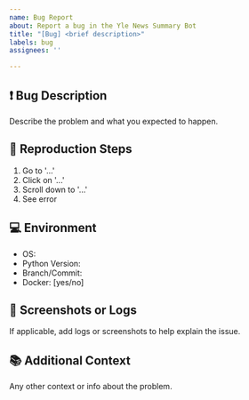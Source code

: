 ```yaml
---
name: Bug Report
about: Report a bug in the Yle News Summary Bot
title: "[Bug] <brief description>"
labels: bug
assignees: ''

---
```


## ❗ Bug Description

Describe the problem and what you expected to happen.

## 🔁 Reproduction Steps

1. Go to '...'
2. Click on '...'
3. Scroll down to '...'
4. See error

## 💻 Environment

- OS:
- Python Version:
- Branch/Commit:
- Docker: [yes/no]

## 📸 Screenshots or Logs

If applicable, add logs or screenshots to help explain the issue.

## 📚 Additional Context

Any other context or info about the problem.
